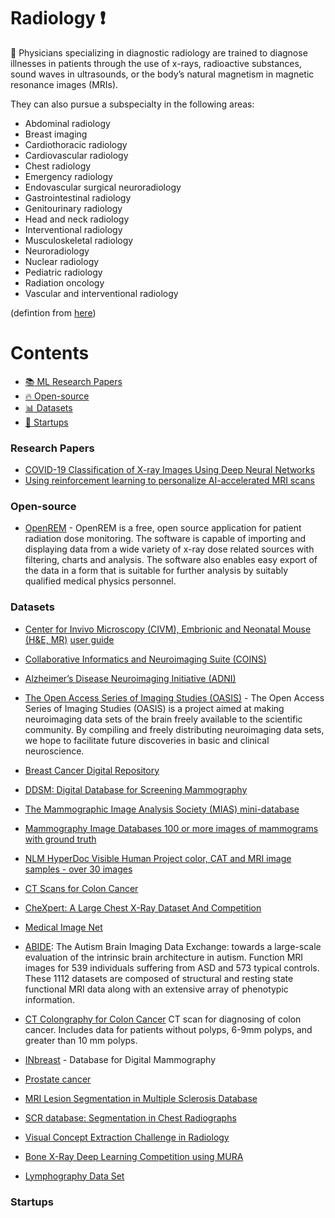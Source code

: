 # Radiology :heavy_exclamation_mark:

:bookmark: Physicians specializing in diagnostic radiology are trained to diagnose illnesses in patients through the use of x-rays, radioactive substances, sound waves in ultrasounds, or the body’s natural magnetism in magnetic resonance images (MRIs).

They can also pursue a subspecialty in the following areas:

* Abdominal radiology
* Breast imaging
* Cardiothoracic radiology
* Cardiovascular radiology
* Chest radiology
* Emergency radiology
* Endovascular surgical neuroradiology
* Gastrointestinal radiology
* Genitourinary radiology
* Head and neck radiology
* Interventional radiology
* Musculoskeletal radiology
* Neuroradiology
* Nuclear radiology
* Pediatric radiology
* Radiation oncology
* Vascular and interventional radiology

(defintion from [here](https://www.sgu.edu/blog/medical/ultimate-list-of-medical-specialties/))


# Contents 
- [:books: ML Research Papers](#research-papers)
- [:fire: Open-source](#open-source)
- [:bar_chart: Datasets](#datasets)
- [:eyes: Startups](#startups)

### Research Papers
- [COVID-19 Classification of X-ray Images Using Deep Neural Networks](https://www.medrxiv.org/content/10.1101/2020.10.01.20204073v1)
- [Using reinforcement learning to personalize AI-accelerated MRI scans](https://ai.facebook.com/blog/using-reinforcement-learning-to-personalize-ai-accelerated-mri-scans/)

### Open-source
- [OpenREM](https://bitbucket.org/openrem/openrem/src/develop/) - OpenREM is a free, open source application for patient radiation dose monitoring. The software is capable of importing and displaying data from a wide variety of x-ray dose related sources with filtering, charts and analysis. The software also enables easy export of the data in a form that is suitable for further analysis by suitably qualified medical physics personnel.
### Datasets
- [Center for Invivo Microscopy (CIVM), Embrionic and Neonatal Mouse (H&E, MR)](http://www.civm.duhs.duke.edu/devatlas/)
[user guide](http://www.civm.duhs.duke.edu/devatlas/UserGuide.pdf)

- [Collaborative Informatics and Neuroimaging Suite (COINS)](https://portal.mrn.org/micis/index.php?subsite=dx)

- [Alzheimer’s Disease Neuroimaging Initiative (ADNI)](http://adni.loni.ucla.edu/)

- [The Open Access Series of Imaging Studies (OASIS)](http://www.oasis-brains.org/) - The Open Access Series of Imaging Studies (OASIS) is a project aimed at making neuroimaging data sets of the brain freely available to the scientific community. By compiling and freely distributing neuroimaging data sets, we hope to facilitate future discoveries in basic and clinical neuroscience.

- [Breast Cancer Digital Repository](https://bcdr.eu/)

- [DDSM: Digital Database for Screening Mammography](http://marathon.csee.usf.edu/Mammography/Database.html)

- [The Mammographic Image Analysis Society (MIAS) mini-database](http://peipa.essex.ac.uk/info/mias.html)

- [Mammography Image Databases 100 or more images of mammograms with ground truth](http://marathon.csee.usf.edu/Mammography/Database.html)

- [NLM HyperDoc Visible Human Project color, CAT and MRI image samples - over 30 images](http://www.nlm.nih.gov/research/visible/visible_human.html)

- [CT Scans for Colon Cancer](https://wiki.cancerimagingarchive.net/display/Public/CT+COLONOGRAPHY#e88604ec5c654f60a897fa77906f88a6)

- [CheXpert: A Large Chest X-Ray Dataset And Competition](https://stanfordmlgroup.github.io/competitions/chexpert/)

- [Medical Image Net](http://langlotzlab.stanford.edu/projects/medical-image-net/)

- [ABIDE](http://fcon_1000.projects.nitrc.org/indi/abide/): The Autism Brain Imaging Data Exchange: towards a large-scale evaluation of the intrinsic brain architecture in autism. Function MRI images for 539 individuals suffering from ASD and 573 typical controls. These 1112 datasets are composed of structural and resting state functional MRI data along with an extensive array of phenotypic information.

- [CT Colongraphy for Colon Cancer](https://wiki.cancerimagingarchive.net/display/Public/CT+COLONOGRAPHY#dc149b9170f54aa29e88f1119e25ba3e) CT scan for diagnosing of colon cancer. Includes data for patients without polyps, 6-9mm polyps, and greater than 10 mm polyps.

- [INbreast](http://medicalresearch.inescporto.pt/breastresearch/index.php/Get_INbreast_Database) - Database for Digital Mammography

- [Prostate cancer](http://i2cvb.github.io/)

- [MRI Lesion Segmentation in Multiple Sclerosis Database](http://www.ehealthlab.cs.ucy.ac.cy/index.php/facilities/32-software/218-datasets)

- [SCR database: Segmentation in Chest Radiographs](http://www.isi.uu.nl/Research/Databases/SCR/)

- [Visual Concept Extraction Challenge in Radiology ](http://www.visceral.eu/)

- [Bone X-Ray Deep Learning Competition using MURA](https://stanfordmlgroup.github.io/competitions/mura/)

- [Lymphography Data Set](https://archive.ics.uci.edu/ml/datasets/Lymphography) 
### Startups
